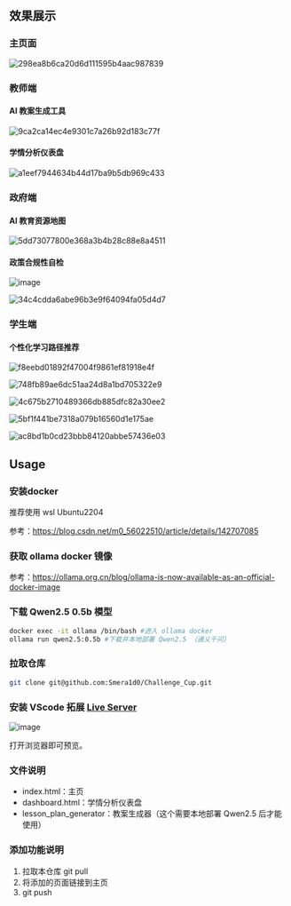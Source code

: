 ## 效果展示
### 主页面

![298ea8b6ca20d6d111595b4aac987839](https://github.com/user-attachments/assets/9d8b6e00-b878-4bb3-bc1d-c368dd88f9fc)

### 教师端
#### AI 教案生成工具

![9ca2ca14ec4e9301c7a26b92d183c77f](https://github.com/user-attachments/assets/509358fc-c91a-4977-ae69-99b42230dfc8)

#### 学情分析仪表盘

![a1eef7944634b44d17ba9b5db969c433](https://github.com/user-attachments/assets/98ee7b09-a499-42fa-adc6-27be5a325a38)

### 政府端

#### AI 教育资源地图

![5dd73077800e368a3b4b28c88e8a4511](https://github.com/user-attachments/assets/9fdedb07-8c9a-4fbb-98bb-d3a70c022bed)

#### 政策合规性自检

![image](https://github.com/user-attachments/assets/682ca26d-935a-4a10-830c-b3a724db5a5b)

![34c4cdda6abe96b3e9f64094fa05d4d7](https://github.com/user-attachments/assets/0919af3f-9d97-43c0-ac5d-0e379ca5aa4c)

### 学生端

#### 个性化学习路径推荐

![f8eebd01892f47004f9861ef81918e4f](https://github.com/user-attachments/assets/bdd61ecb-f29e-4d13-bdb7-7328651a6ccf)

![748fb89ae6dc51aa24d8a1bd705322e9](https://github.com/user-attachments/assets/11f545f1-9177-47aa-a7e3-7bab9840aa21)

![4c675b2710489366db885dfc82a30ee2](https://github.com/user-attachments/assets/fd72f64b-bba8-48f5-bba3-7fd73e655bfc)

![5bf1f441be7318a079b16560d1e175ae](https://github.com/user-attachments/assets/66058da7-a003-400d-b43a-ef0d33bcc424)

![ac8bd1b0cd23bbb84120abbe57436e03](https://github.com/user-attachments/assets/74462344-a1ed-4344-b73e-edfa196b1be7)


## Usage
### 安装docker
推荐使用 wsl Ubuntu2204

参考：https://blog.csdn.net/m0_56022510/article/details/142707085
### 获取 ollama docker 镜像
参考：https://ollama.org.cn/blog/ollama-is-now-available-as-an-official-docker-image
### 下载 Qwen2.5 0.5b 模型
```bash
docker exec -it ollama /bin/bash #进入 ollama docker
ollama run qwen2.5:0.5b #下载并本地部署 Qwen2.5 （通义千问）
```
### 拉取仓库
```bash
git clone git@github.com:Smera1d0/Challenge_Cup.git
```

### 安装 VScode 拓展 [Live Server](https://marketplace.visualstudio.com/items?itemName=ritwickdey.LiveServer)
![image](https://github.com/user-attachments/assets/b1322168-b15c-47ee-91d8-de01340cbeb0)

打开浏览器即可预览。
### 文件说明
- index.html：主页
- dashboard.html：学情分析仪表盘
- lesson_plan_generator：教案生成器（这个需要本地部署 Qwen2.5 后才能使用）

### 添加功能说明
1. 拉取本仓库 git pull
2. 将添加的页面链接到主页
3. git push
